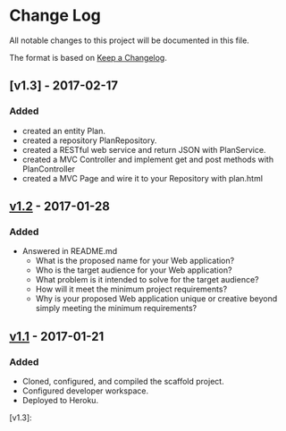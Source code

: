 # Change Log
All notable changes to this project will be documented in this file.

The format is based on [Keep a Changelog](http://keepachangelog.com/).

## [v1.3] - 2017-02-17
### Added
- created an entity Plan.
- created a repository PlanRepository.
- created a RESTful web service and return JSON with PlanService.
- created a MVC Controller and implement get and post methods with PlanController
- created a MVC Page and wire it to your Repository with plan.html

## [v1.2] - 2017-01-28
### Added
- Answered in README.md
    - What is the proposed name for your Web application?
    - Who is the target audience for your Web application?
    - What problem is it intended to solve for the target audience?
    - How will it meet the minimum project requirements?
    - Why is your proposed Web application unique or creative beyond simply meeting the minimum requirements?

## [v1.1] - 2017-01-21
### Added
- Cloned, configured, and compiled the scaffold project.
- Configured developer workspace.
- Deployed to Heroku.

[Unreleased]: https://github.com/infsci2560sp17/full-stack-web-ninazhang935/compare/v1.2...HEAD
[v1.2]: https://github.com/infsci2560sp17/full-stack-web-ninazhang935/compare/v1.1...v1.2
[v1.1]: https://github.com/infsci2560sp17/full-stack-web-ninazhang935/compare/...v1.1
[v1.3]: